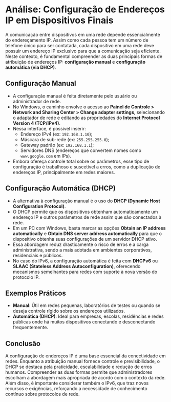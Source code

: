 # Análise: Configuração de Endereços IP em Dispositivos Finais

A comunicação entre dispositivos em uma rede depende essencialmente do endereçamento IP. Assim como cada pessoa tem um número de telefone único para ser contatada, cada dispositivo em uma rede deve possuir um endereço IP exclusivo para que a comunicação seja eficiente. Neste contexto, é fundamental compreender as duas principais formas de atribuição de endereços IP: **configuração manual** e **configuração automática (via DHCP)**.

## Configuração Manual

- A configuração manual é feita diretamente pelo usuário ou administrador de rede.
- No Windows, o caminho envolve o acesso ao **Painel de Controle > Network and Sharing Center > Change adapter settings**, selecionando o adaptador de rede e editando as propriedades do **Internet Protocol Version 4 (TCP/IPv4)**.
- Nessa interface, é possível inserir:
  - Endereço IPv4 (ex: `192.168.1.10`);
  - Máscara de sub-rede (ex: `255.255.255.0`);
  - Gateway padrão (ex: `192.168.1.1`);
  - Servidores DNS (endereços que convertem nomes como `www.google.com` em IPs).
- Embora ofereça controle total sobre os parâmetros, esse tipo de configuração é trabalhoso e suscetível a erros, como a duplicação de endereços IP, principalmente em redes maiores.

## Configuração Automática (DHCP)

- A alternativa à configuração manual é o uso do **DHCP (Dynamic Host Configuration Protocol)**.
- O DHCP permite que os dispositivos obtenham automaticamente um endereço IP e outros parâmetros de rede assim que são conectados à rede.
- Em um PC com Windows, basta marcar as opções **Obtain an IP address automatically** e **Obtain DNS server address automatically** para que o dispositivo obtenha suas configurações de um servidor DHCP ativo.
- Essa abordagem reduz drasticamente o risco de erros e a carga administrativa, sendo a mais adotada em ambientes corporativos, residenciais e públicos.
- No caso do IPv6, a configuração automática é feita com **DHCPv6** ou **SLAAC (Stateless Address Autoconfiguration)**, oferecendo mecanismos semelhantes para redes com suporte à nova versão do protocolo IP.

## Exemplos Práticos

- **Manual**: Útil em redes pequenas, laboratórios de testes ou quando se deseja controle rígido sobre os endereços utilizados.
- **Automática (DHCP)**: Ideal para empresas, escolas, residências e redes públicas onde há muitos dispositivos conectando e desconectando frequentemente.

## Conclusão

A configuração de endereços IP é uma base essencial da conectividade em redes. Enquanto a atribuição manual fornece controle e previsibilidade, o DHCP se destaca pela praticidade, escalabilidade e redução de erros humanos. Compreender as duas formas permite que administradores escolham a abordagem mais apropriada de acordo com o contexto da rede. Além disso, é importante considerar também o IPv6, que traz novos recursos e exigências, reforçando a necessidade de conhecimento contínuo sobre protocolos de rede.